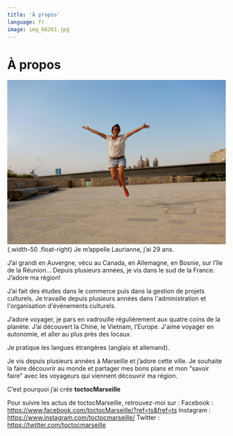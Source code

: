 ```yaml
---
title: 'À propos'
language: fr
image: img_66261.jpg
---
```


# À propos


![](img_66261.jpg){.width-50 .float-right}
Je m’appelle Laurianne, j’ai 29 ans. 

J’ai grandi en Auvergne, vécu au Canada, en Allemagne, en Bosnie, sur l’île de la Réunion... Depuis plusieurs années, je vis dans le sud de la France. J’adore ma région!

J’ai fait des études dans le commerce puis dans la gestion de projets culturels. Je travaille depuis plusieurs années dans l'administration et l'organisation d'événements culturels.

J’adore voyager,  je pars en vadrouille régulièrement aux quatre coins de la planète. J’ai découvert la Chine, le Vietnam, l’Europe. J'aime voyager en autonomie, et aller au plus près des locaux.  

Je pratique les langues étrangères (anglais et allemand).  

Je vis depuis plusieurs années à Marseille et j’adore cette ville. Je souhaite la faire découvrir au monde et partager mes bons plans et mon “savoir faire” avec les voyageurs qui viennent découvrir ma région.  

C’est pourquoi j’ai crée **toctocMarseille**  


Pour suivre les actus de toctocMarseille, retrouvez-moi sur :
Facebook : https://www.facebook.com/toctocMarseille/?ref=ts&fref=ts
Instagram : https://www.instagram.com/toctocmarseille/
Twitter : https://twitter.com/toctocmarseille

